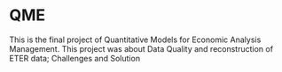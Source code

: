# QME

This is the final project of Quantitative Models for Economic Analysis Management. This project was about Data Quality and reconstruction of ETER data; Challenges and Solution
